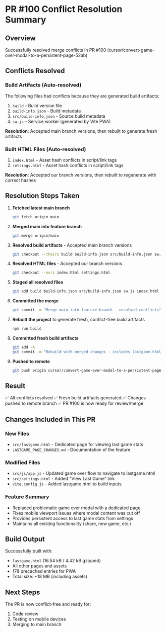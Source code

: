 # PR #100 Conflict Resolution Summary

## Overview
Successfully resolved merge conflicts in PR #100 (cursor/convert-game-over-modal-to-a-persistent-page-52ab)

## Conflicts Resolved

### Build Artifacts (Auto-resolved)
The following files had conflicts because they are generated build artifacts:
1. `build` - Build version file
2. `build-info.json` - Build metadata 
3. `src/build-info.json` - Source build metadata
4. `sw.js` - Service worker (generated by Vite PWA)

**Resolution**: Accepted main branch versions, then rebuilt to generate fresh artifacts

### Built HTML Files (Auto-resolved)
1. `index.html` - Asset hash conflicts in script/link tags
2. `settings.html` - Asset hash conflicts in script/link tags

**Resolution**: Accepted our branch versions, then rebuilt to regenerate with correct hashes

## Resolution Steps Taken

1. **Fetched latest main branch**
   ```bash
   git fetch origin main
   ```

2. **Merged main into feature branch**
   ```bash
   git merge origin/main
   ```

3. **Resolved build artifacts** - Accepted main branch versions
   ```bash
   git checkout --theirs build build-info.json src/build-info.json sw.js
   ```

4. **Resolved HTML files** - Accepted our branch versions
   ```bash
   git checkout --ours index.html settings.html
   ```

5. **Staged all resolved files**
   ```bash
   git add build build-info.json src/build-info.json sw.js index.html settings.html
   ```

6. **Committed the merge**
   ```bash
   git commit -m "Merge main into feature branch - resolved conflicts"
   ```

7. **Rebuilt the project** to generate fresh, conflict-free build artifacts
   ```bash
   npm run build
   ```

8. **Committed fresh build artifacts**
   ```bash
   git add -A
   git commit -m "Rebuild with merged changes - includes lastgame.html feature"
   ```

9. **Pushed to remote**
   ```bash
   git push origin cursor/convert-game-over-modal-to-a-persistent-page-52ab
   ```

## Result

✅ All conflicts resolved
✅ Fresh build artifacts generated
✅ Changes pushed to remote branch
✅ PR #100 is now ready for review/merge

## Changes Included in This PR

### New Files
- `src/lastgame.html` - Dedicated page for viewing last game stats
- `LASTGAME_PAGE_CHANGES.md` - Documentation of the feature

### Modified Files
- `src/js/app.js` - Updated game over flow to navigate to lastgame.html
- `src/settings.html` - Added "View Last Game" link
- `vite.config.js` - Added lastgame.html to build inputs

### Feature Summary
- Replaced problematic game over modal with a dedicated page
- Fixes mobile viewport issues where modal content was cut off
- Provides persistent access to last game stats from settings
- Maintains all existing functionality (share, new game, etc.)

## Build Output

Successfully built with:
- `lastgame.html` (16.54 kB / 4.42 kB gzipped)
- All other pages and assets
- 178 precached entries for PWA
- Total size: ~18 MB (including assets)

## Next Steps

The PR is now conflict-free and ready for:
1. Code review
2. Testing on mobile devices
3. Merging to main branch